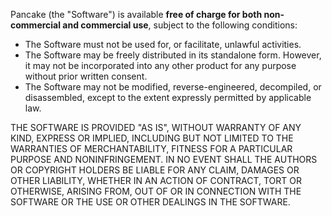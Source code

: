 Pancake (the "Software") is available **free of charge for both non-commercial and commercial use**, subject to the following conditions:

* The Software must not be used for, or facilitate, unlawful activities.
* The Software may be freely distributed in its standalone form. However, it may not be incorporated into any other product for any purpose without prior written consent.
* The Software may not be modified, reverse-engineered, decompiled, or disassembled, except to the extent expressly permitted by applicable law.

THE SOFTWARE IS PROVIDED "AS IS", WITHOUT WARRANTY OF ANY KIND, EXPRESS OR IMPLIED, INCLUDING BUT NOT LIMITED TO THE WARRANTIES OF MERCHANTABILITY, FITNESS FOR A PARTICULAR PURPOSE AND NONINFRINGEMENT. IN NO EVENT SHALL THE AUTHORS OR COPYRIGHT HOLDERS BE LIABLE FOR ANY CLAIM, DAMAGES OR OTHER LIABILITY, WHETHER IN AN ACTION OF CONTRACT, TORT OR OTHERWISE, ARISING FROM, OUT OF OR IN CONNECTION WITH THE SOFTWARE OR THE USE OR OTHER DEALINGS IN THE SOFTWARE.
